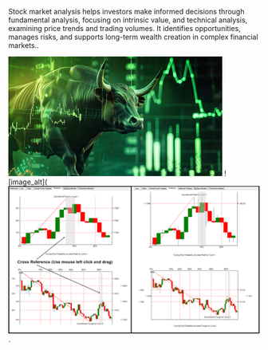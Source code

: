 Stock market analysis helps investors make informed decisions through fundamental analysis, focusing on intrinsic value, and technical analysis, examining price trends and trading volumes. It identifies opportunities, manages risks, and supports long-term wealth creation in complex financial markets..

![image_alt](https://github.com/Nitin9304/Stoke-Market-Analysis/blob/06b9620ae3e8e5268c8c913458b71e6594c9fbba/image.jpg)
![image_alt](
![image_alt](https://github.com/Nitin9304/Stoke-Market-Analysis/blob/2ce596d2ff86e9b9d9256091e620757cbc93e5d3/Stock-Market-Prediction.png).
